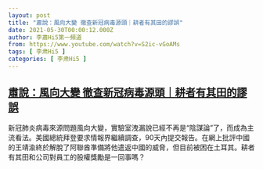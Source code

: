 ```yaml
---
layout: post
title: "肅說：風向大變 徹查新冠病毒源頭｜耕者有其田的謬誤"
date: 2021-05-30T00:00:12.000Z
author: 李肅Hi5第一頻道
from: https://www.youtube.com/watch?v=S2ic-vGoAMs
tags: [ 李肃Hi5 ]
categories: [ 李肃Hi5 ]
---
```

<!--1622332812000-->
[肅說：風向大變 徹查新冠病毒源頭｜耕者有其田的謬誤](https://www.youtube.com/watch?v=S2ic-vGoAMs)
------

<div>
新冠肺炎病毒來源問題風向大變，實驗室洩漏說已經不再是“陰謀論”了，而成為主流看法。美國總統拜登要求情報界繼續調查，90天內提交報告。在網上批評中國的王靖渝終於解脫了阿聯酋準備將他遣返中國的威脅，但目前被困在土耳其。耕者有其田和公司對員工的股權獎勵是一回事嗎？
</div>
